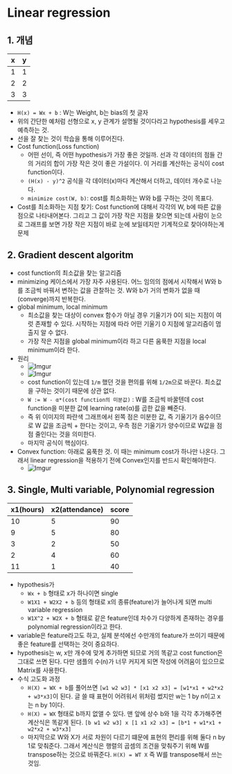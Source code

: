 # Linear regression

## 1. 개념

| x | y |
|---|---|
| 1 | 1 |
| 2 | 2 |
| 3 | 3 |

- `H(x) = Wx + b` : W는 Weight, b는 bias의 첫 글자
- 위의 간단한 예처럼 선형으로 x, y 관계가 설명될 것이다라고 hypothesis를 세우고 예측하는 것.
- 선을 잘 찾는 것이 학습을 통해 이루어진다.
- Cost function(Loss function)
    + 어떤 선이, 즉 어떤 hypothesis가 가장 좋은 것일까. 선과 각 데이터의 점들 간의 거리의 합이 가장 작은 것이 좋은 가설이다. 이 거리를 계산하는 공식이 cost function이다.
    + `(H(x) - y)^2` 공식을 각 데이터(x)마다 계산해서 더하고, 데이터 개수로 나눈다.
    + `minimize cost(W, b)`: cost를 최소화하는 W와 b를 구하는 것이 목표다.
- Cost를 최소화하는 지점 찾기: Cost function에 대해서 각각의 W, b에 따른 값을 점으로 나타내어본다. 그리고 그 값이 가장 작은 지점을 찾으면 되는데 사람이 눈으로 그래프를 보면 가장 작은 지점이 바로 눈에 보일테지만 기계적으로 찾아야하는게 문제

## 2. Gradient descent algoritm

- cost function의 최소값을 찾는 알고리즘
- minimizing 케이스에서 가장 자주 사용된다. 어느 임의의 점에서 시작해서 W와 b를 조금씩 바꿔서 변하는 값을 관찰하는 것. W와 b가 거의 변화가 없을 때(converge)까지 반복한다.
- global minimum, local minimum
    + 최소값을 찾는 대상이 convex 함수가 아닐 경우 기울기가 0이 되는 지점이 여럿 존재할 수 있다. 시작하는 지점에 따라 어떤 기울기 0 지점에 알고리즘이 멈출지 알 수 없다.
    + 가장 작은 지점을 global minimum이라 하고 다른 움푹한 지점을 local minimum이라 한다.
- 원리
    + ![Imgur](http://i.imgur.com/SdupTWu.png)
    + ![Imgur](http://i.imgur.com/bqM1oIL.png)
    + cost function이 있는데 `1/m` 했던 것을 편의를 위해 `1/2m`으로 바꾼다. 최소값을 구하는 것이기 때문에 상관 없다.
    + `W := W - α*(cost function의 미분값)` : W를 조금씩 바꿀텐데 cost function을 미분한 값에 learning rate(α)를 곱한 값을 빼준다.
    + 즉 위 이미지의 파란색 그래프에서 왼쪽 점은 미분한 값, 즉 기울기가 음수이므로 W 값을 조금씩 + 한다는 것이고, 우측 점은 기울기가 양수이므로 W값을 점점 줄인다는 것을 의미한다.
    + 마지막 공식이 핵심이다.
- Convex function: 아래로 움푹한 것. 이 때는 minimum cost가 하나만 나온다. 그래서 linear regression을 적용하기 전에 Convex인지를 반드시 확인해야한다.
    + ![Imgur](http://i.imgur.com/LfQBx6l.png)

## 3. Single, Multi variable, Polynomial regression

| x1(hours) | x2(attendance) | score |
|-----------|----------------|-------|
|        10 |              5 |    90 |
|         9 |              5 |    80 |
|         3 |              2 |    50 |
|         2 |              4 |    60 |
|        11 |              1 |    40 |

- hypothesis가
    + `Wx + b` 형태로 x가 하나이면 single
    + `W1X1 + W2X2 + b` 등의 형태로 x의 종류(feature)가 늘어나게 되면 multi variable regression
    + `W1X^2 + W2X + b` 형태로 같은 feature인데 차수가 다양하게 존재하는 경우를 polynomial regression이라고 한다.
- variable은 feature라고도 하고, 실제 분석에선 수만개의 feature가 쓰이기 때문에 좋은 feature를 선택하는 것이 중요하다.
- hypothesis는 w, x만 개수에 맞게 추가하면 되므로 거의 똑같고 cost function은 그대로 쓰면 된다. 다만 샘플의 수(n)가 너무 커지게 되면 작성에 어려움이 있으므로 Matrix를 사용한다.
- 수식 고도화 과정
    + `H(X) = WX + b`를 풀어쓰면 `[w1 w2 w3] * [x1 x2 x3] = [w1*x1 + w2*x2 + w3*x3]`이 된다. 글 쓸 때 표현이 어려워서 위처럼 썼지만 w는 1 by n이고 x는 n by 1이다.
    + `H(X) = WX` 형태로 b까지 없앨 수 있다. 맨 앞에 상수 b와 1을 각각 추가해주면 계산식은 똑같게 된다. `[b w1 w2 w3] x [1 x1 x2 x3] = [b*1 + w1*x1 + w2*x2 + w3*x3]`
    + 마지막으로 W와 X가 서로 차원이 다르기 떄문에 표현의 편리를 위해 둘다 n by 1로 맞춰준다. 그래서 계산식은 행렬의 곱셈의 조건을 맞춰주기 위해 W를 transpose하는 것으로 바꿔준다. `H(X) = WT X` 즉 W를 transpose해서 쓰는 것임.
